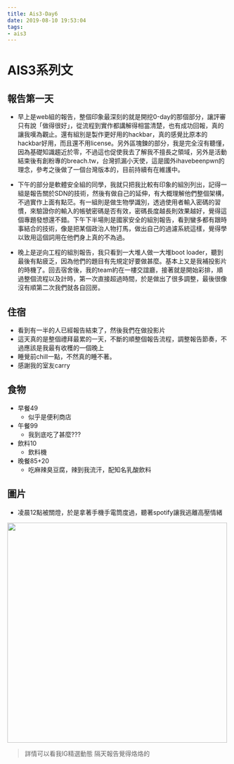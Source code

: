```yaml
---
title: Ais3-Day6
date: 2019-08-10 19:53:04
tags:
- ais3
---
```


# AIS3系列文

## 報告第一天

* 早上是web組的報告，整個印象最深刻的就是開挖0-day的那個部分，讓評審只有說「做得很好」，從流程到實作都講解得相當清楚，也有成功回報，真的讓我嘆為觀止。還有組別是製作更好用的hackbar，真的感覺比原本的hackbar好用，而且還不用license。另外區塊鍊的部分，我是完全沒有聽懂，因為基礎知識趨近於零，不過這也促使我去了解我不擅長之領域，另外是活動結束後有創粉專的breach.tw，台灣抓漏小天使，這是國外ihavebeenpwn的理念，參考之後做了一個台灣版本的，目前持續有在維護中。

* 下午的部分是軟體安全組的同學，我就只把我比較有印象的組別列出，記得一組是報告關於SDN的技術，然後有做自己的延伸，有大概理解他們整個架構，不過實作上面有點茫。有一組則是做生物學識別，透過使用者輸入密碼的習慣，來驗證你的輸入的帳號密碼是否有效，密碼長度越長則效果越好，覺得這個專題發想還不錯。下午下半場則是國家安全的組別報告，看到蠻多都有跟時事結合的技術，像是把某個政治人物打馬，做出自己的過濾系統這樣，覺得學以致用這個詞用在他們身上真的不為過。

* 晚上是逆向工程的組別報告，我只看到一大堆人做一大堆boot loader，聽到最後有點疲乏，因為他們的題目有先規定好要做甚麼。基本上又是我補投影片的時機了。回去宿舍後，我的team約在一樓交誼廳，接著就是開始彩排，順過整個流程以及計時，第一次直接超過時間，於是做出了很多調整，最後很像沒有順第二次我們就各自回房。

## 住宿

* 看到有一半的人已經報告結束了，然後我們在做投影片
* 這天真的是整個禮拜最累的一天，不斷的順整個報告流程，調整報告節奏，不過應該是我最有收穫的一個晚上
* 睡覺前chill一點，不然真的睡不著。
* 感謝我的室友carry


## 食物

* 早餐49
    * 似乎是便利商店
* 午餐99
    * 我到底吃了甚麼???
* 飲料10
    * 飲料機
* 晚餐85+20
    * 吃麻辣臭豆腐，辣到我流汗，配知名乳酸飲料

## 圖片

* 凌晨12點被關燈，於是拿著手機手電筒度過，聽著spotify讓我逃離高壓情緒

<img src="https://i.imgur.com/xhqxVgB.jpg" width=500px>

> 詳情可以看我IG精選動態
> 隔天報告覺得烙烙的



